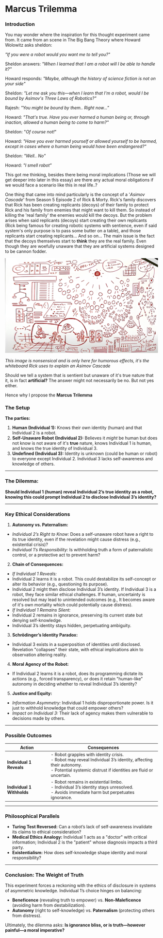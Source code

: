 # Marcus Trilemma


### Introduction

You may wonder where the inspiration for this thought experiment came from. It came from an scene in The Big Bang Theory where Howard Wolowitz asks sheldon:

*"If you were a robot would you want me to tell you?"*

Sheldon answers: *"When I learned that I am a robot will I be able to handle it?"*

Howard responds: *"Maybe, although the history of science fiction is not on your side"*

Sheldon: *"Let me ask you this—when I learn that I'm a robot, would I be bound by Asimov's Three Laws of Robotics?"*

Rajesh: *"You might be bound by them.. Right now..."*

Howard: *"That's true. Have you ever harmed a human being or, through inaction, allowed a human being to come to harm?"*

Sheldon: "*Of course not!*"

Howard: *"Have you ever harmed yourself or allowed yourself to be harmed, except in cases where a human being would have been endangered?"*

Sheldon: *"Well.. No"*


Howard: *"I smell robot"*

This got me thinking, besides there being moral implications (Those we will get deeper into later in this essay) are there any actual moral obligations if we would face a scenario like this in real life..?

One thing that came into mind particularly is the concept of a '*Asimov Cascade*'  from Season 5 Episode 2 of Rick & Morty. Rick's family discovers that Rick has been creating replicants (decoys) of their family to protect Rick and his family from enemies that might want to kill them. So instead of killing the 'real family' the enemies would kill the decoys. But the problem arises when said replicants (decoys) start creating their own replicants (Rick being famous for creating robotic systems with sentience, even if said system's only purpose is to pass some butter on a table), and those replicants start creating replicants... And so on... The main issue is the fact that the decoys themselves start to **think** they are the real family. Even though they are woefully unaware that they are artificial systems designed to be cannon fodder. 

![alt text](./pasted-image-20250314192747.png)

*This image is nonsensical and is only here for humorous effects, it's the whiteboard Rick uses to explain an Asimov Cascade*

Should we tell a system that is sentient but unaware of it's true nature that it, is in fact **artificial?** 
The answer might not necessarily be no. But not yes either.


Hence why I propose the **Marcus Trilemma** 


### The Setup


**The parties:**  
1. **Human (Individual 1):** Knows their own identity (human) and that Individual 2 is a robot.  
2. **Self-Unaware Robot (Individual 2):** Believes it *might* be human but does not know is not aware of it's **true** nature, knows Individual 1 is human, and knows the true identity of Individual 3.  
3. **Undefined (Individual 3):** Identity is unknown (could be human or robot) to everyone except Individual 2. Individual 3 lacks self-awareness and knowledge of others.  
  
---  
  
### **The Dilemma:**  
**Should Individual 1 (human) reveal Individual 2’s true identity as a robot, knowing this could prompt Individual 2 to disclose Individual 3’s identity?**  
  
---  
  
### **Key Ethical Considerations**  
  
1. **Autonomy vs. Paternalism:**  
- *Individual 2’s Right to Know:* Does a self-unaware robot have a right to its true identity, even if the revelation might cause distress (e.g., existential crisis)?  
- *Individual 1’s Responsibility:* Is withholding truth a form of paternalistic control, or a protective act to prevent harm?  
  
2. **Chain of Consequences:**  
- *If Individual 1 Reveals:*  
- Individual 2 learns it is a robot. This could destabilize its self-concept or alter its behavior (e.g., questioning its purpose).  
- Individual 2 might then disclose Individual 3’s identity. If Individual 3 is a robot, they face similar ethical challenges. If human, uncertainty is resolved but may lead to unintended outcomes (e.g., It becomes aware of it's own mortality which could potentially cause distress).  
- *If Individual 1 Remains Silent:*  
- Individual 2 remains in ignorance, preserving its current state but denying self-knowledge.  
- Individual 3’s identity stays hidden, perpetuating ambiguity.  
  
3. **Schrödinger’s Identity Paradox:**  
- Individual 3 exists in a superposition of identities until disclosed. Revelation "collapses" their state, with ethical implications akin to observation altering reality.  
  
4. **Moral Agency of the Robot:**  
- If Individual 2 learns it is a robot, does its programming dictate its actions (e.g., forced transparency), or does it retain "human-like" autonomy in deciding whether to reveal Individual 3’s identity?  
  
5. **Justice and Equity:**  
- *Information Asymmetry:* Individual 1 holds disproportionate power. Is it just to withhold knowledge that could empower others?  
- *Impact on Individual 3:* Their lack of agency makes them vulnerable to decisions made by others.  
  
---  
  
### **Possible Outcomes**  
  
| **Action** | **Consequences** |  
|------------|------------------|  
| **Individual 1 Reveals** | - Robot grapples with identity crisis. <br> - Robot may reveal Individual 3’s identity, affecting their autonomy. <br> - Potential systemic distrust if identities are fluid or uncertain. |  
| **Individual 1 Withholds** | - Robot remains in existential limbo. <br> - Individual 3’s identity stays unresolved. <br> - Avoids immediate harm but perpetuates ignorance. |  
  
---  
  
### **Philosophical Parallels**  
- **Turing Test Reversed:** Can a robot’s lack of self-awareness invalidate its claims to ethical consideration?  
- **Medical Ethics Analogy:** Individual 1 acts as a "doctor" with critical information; Individual 2 is the "patient" whose diagnosis impacts a third party.  
- **Existentialism:** How does self-knowledge shape identity and moral responsibility?  
  
---  
  
### **Conclusion: The Weight of Truth**  
This experiment forces a reckoning with the ethics of disclosure in systems of asymmetric knowledge. Individual 1’s choice hinges on balancing:  
- **Beneficence** (revealing truth to empower) vs. **Non-Maleficence** (avoiding harm from destabilization).  
- **Autonomy** (right to self-knowledge) vs. **Paternalism** (protecting others from distress).  
  
Ultimately, the dilemma asks: **Is ignorance bliss, or is truth—however painful—a moral imperative?**
